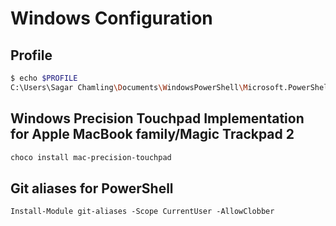 # Windows Configuration

## Profile

```sh
$ echo $PROFILE
C:\Users\Sagar Chamling\Documents\WindowsPowerShell\Microsoft.PowerShell_profile.ps1
```

## Windows Precision Touchpad Implementation for Apple MacBook family/Magic Trackpad 2

```sh
choco install mac-precision-touchpad
```

## Git aliases for PowerShell

```
Install-Module git-aliases -Scope CurrentUser -AllowClobber
```
